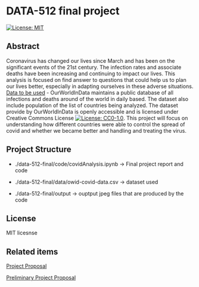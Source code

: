 # DATA-512 final project
[![License: MIT](https://img.shields.io/badge/License-MIT-yellow.svg)](https://opensource.org/licenses/MIT)

## Abstract
Coronavirus has changed our lives since March and has been on the significant events of the 21st century. The infection rates and associate deaths have been increasing and continuing to impact our lives. This analysis is focused on find answer to questions that could help us to plan our lives better, especially in adapting ourselves in these adverse situations. [Data to be used](https://ourworldindata.org/coronavirus-source-data) - OurWorldInData maintains a public database of all infections and deaths around of the world in daily based. The dataset also include population of the list of countries being analyzed. The dataset provide by OurWorldInData is openly accessible and is licensed under Creative Commons License [![License: CC0-1.0](https://licensebuttons.net/l/zero/1.0/80x15.png)](http://creativecommons.org/publicdomain/zero/1.0/). This project will focus on understanding how different countries were able to control the spread of covid and whether we became better and handling and treating the virus.

## Project Structure

- ./data-512-final/code/covidAnalysis.ipynb -> Final project report and code 

- ./data-512-final/data/owid-covid-data.csv -> dataset used

- ./data-512-final/output -> ouptput jpeg files that are produced by the code

## License
MIT licesnse

## Related items

[Project Proposal](https://github.com/Sreejavm/DATA-512-final/blob/main/data-512-final/Project%20Proposal.md)

[Preliminary Project Proposal](https://github.com/Sreejavm/DATA-512-final/blob/main/data-512-final/Final%20Project%20Preliminary%20Proposal.pdf)
